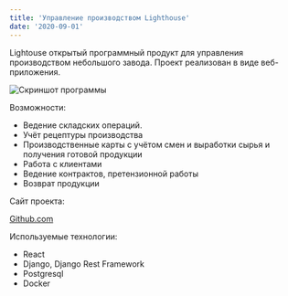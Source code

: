 ```yaml
---
title: 'Управление производством Lighthouse'
date: '2020-09-01'
---
```


Lightouse открытый программный продукт для управления производством небольшого завода. Проект реализован в виде веб-приложения.

![Скриншот программы](/images/lighthouse_logo.png)

Возможности:

- Ведение складских операций.
- Учёт рецептуры производства
- Производственные карты с учётом смен и выработки сырья и получения готовой продукции
- Работа с клиентами
- Ведение контрактов, претензионной работы
- Возврат продукции


Сайт проекта:

[Github.com](https://github.com/DFilyushin/lighthouse) 

Используемые технологии:

- React
- Django, Django Rest Framework
- Postgresql
- Docker
